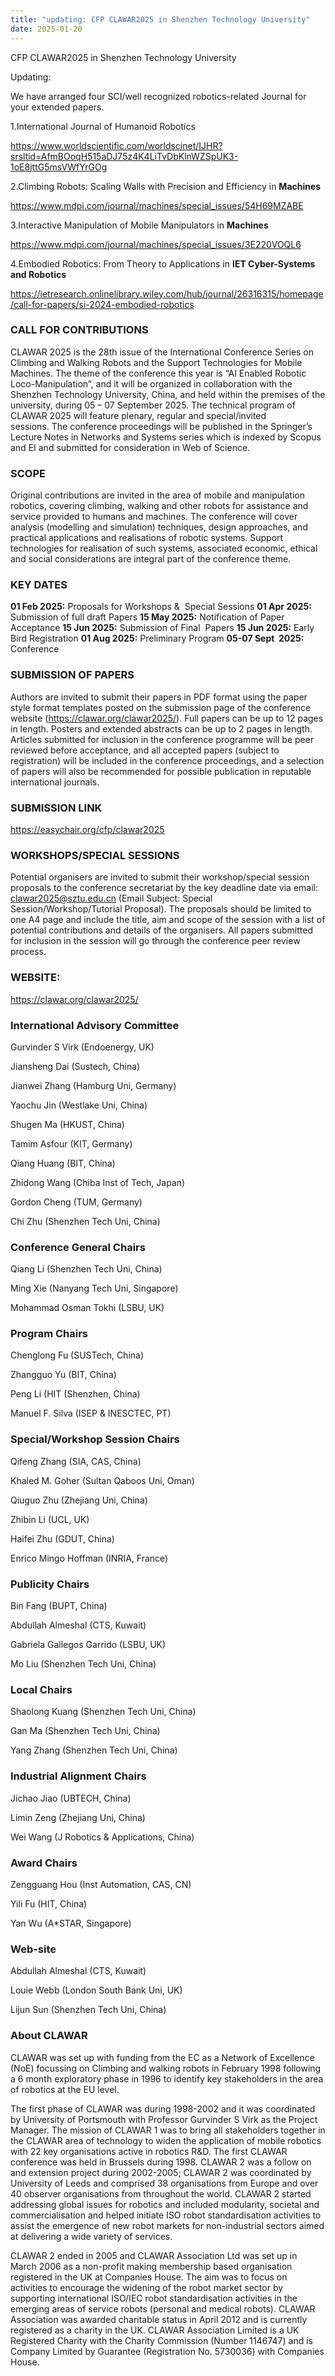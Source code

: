 ```yaml
---
title: "updating: CFP CLAWAR2025 in Shenzhen Technology University"
date: 2025-01-20
---
```


CFP CLAWAR2025 in Shenzhen Technology University
<!--more-->

Updating:

We have arranged four SCI/well recognized robotics-related Journal for your extended papers.

1.International Journal of Humanoid Robotics

https://www.worldscientific.com/worldscinet/IJHR?srsltid=AfmBOoqH515aDJ75z4K4LiTvDbKlnWZSpUK3-1oE8jttG5msVWfYrGOg

2.Climbing Robots: Scaling Walls with Precision and Efficiency in **Machines**

https://www.mdpi.com/journal/machines/special_issues/54H69MZABE

3.Interactive Manipulation of Mobile Manipulators in **Machines**

https://www.mdpi.com/journal/machines/special_issues/3E220VOQL6

4.Embodied Robotics: From Theory to Applications in **IET Cyber-Systems and Robotics**

https://ietresearch.onlinelibrary.wiley.com/hub/journal/26316315/homepage/call-for-papers/si-2024-embodied-robotics





### CALL FOR CONTRIBUTIONS

CLAWAR 2025 is the 28th issue of the International Conference Series on Climbing and Walking Robots and the Support Technologies for Mobile Machines. The theme of the conference this year is “AI Enabled Robotic Loco-Manipulation”, and it will be organized in collaboration with the Shenzhen Technology University, China, and held within the premises of the university, during 05 – 07 September 2025. The technical program of CLAWAR 2025 will feature plenary, regular and special/invited sessions. The conference proceedings will be published in the Springer’s Lecture Notes in Networks and Systems series which is indexed by Scopus and EI and submitted for consideration in Web of Science.



### SCOPE

Original contributions are invited in the area of mobile and manipulation robotics, covering climbing, walking and other robots for assistance and service provided to humans and machines. The conference will cover analysis (modelling and simulation) techniques, design approaches, and practical applications and realisations of robotic systems. Support technologies for realisation of such systems, associated economic, ethical and social considerations are integral part of the conference theme.



### KEY DATES

**01 Feb 2025:** Proposals for Workshops &  Special Sessions
**01 Apr 2025:** Submission of full draft Papers
**15 May 2025:** Notification of Paper Acceptance
**15 Jun 2025:** Submission of Final  Papers
**15 Jun 2025:** Early Bird Registration
**01 Aug 2025:** Preliminary Program
**05-07 Sept  2025:** Conference



### SUBMISSION OF PAPERS

Authors are invited to submit their papers in PDF format using the paper style format templates posted on the submission page of the conference website (https://clawar.org/clawar2025/). Full papers can be up to 12 pages in length. Posters and extended abstracts can be up to 2 pages in length. Articles submitted for inclusion in the conference programme will be peer reviewed before acceptance, and all accepted papers (subject to registration) will be included in the conference proceedings, and a selection of papers will also be recommended for possible publication in reputable international journals.



### SUBMISSION LINK

https://easychair.org/cfp/clawar2025



### WORKSHOPS/SPECIAL SESSIONS

Potential organisers are invited to submit their workshop/special session proposals to the conference secretariat by the key deadline date via email: clawar2025@sztu.edu.cn (Email Subject: Special Session/Workshop/Tutorial Proposal). The proposals should be limited to one A4 page and include the title, aim and scope of the session with a list of potential contributions and details of the organisers. All papers submitted for inclusion in the session will go through the conference peer review process.



### WEBSITE:

https://clawar.org/clawar2025/



### International Advisory Committee

Gurvinder S Virk (Endoenergy, UK)

Jiansheng Dai (Sustech, China)

Jianwei Zhang (Hamburg Uni, Germany)

Yaochu Jin (Westlake Uni, China)

Shugen Ma (HKUST, China)

Tamim Asfour (KIT, Germany)

Qiang Huang (BIT, China)

Zhidong Wang (Chiba Inst of Tech, Japan)

Gordon Cheng (TUM, Germany)

Chi Zhu (Shenzhen Tech Uni, China)


### Conference General Chairs

Qiang Li (Shenzhen Tech Uni, China)

Ming Xie (Nanyang Tech Uni, Singapore)

Mohammad Osman Tokhi (LSBU, UK)


### Program Chairs

Chenglong Fu (SUSTech, China)

Zhangguo Yu (BIT, China)

Peng Li (HIT (Shenzhen, China)

Manuel F. Silva (ISEP & INESCTEC, PT)


### Special/Workshop Session Chairs

Qifeng Zhang (SIA, CAS, China)

Khaled M. Goher (Sultan Qaboos Uni, Oman)

Qiuguo Zhu (Zhejiang Uni, China)

Zhibin Li (UCL, UK)

Haifei Zhu (GDUT, China)

Enrico Mingo Hoffman (INRIA, France)


### Publicity Chairs

Bin Fang (BUPT, China)

Abdullah Almeshal (CTS, Kuwait)

Gabriela Gallegos Garrido (LSBU, UK)

Mo Liu (Shenzhen Tech Uni, China)


### Local Chairs

Shaolong Kuang (Shenzhen Tech Uni, China)

Gan Ma (Shenzhen Tech Uni, China)

Yang Zhang (Shenzhen Tech Uni, China)


### Industrial Alignment Chairs

Jichao Jiao (UBTECH, China)

Limin Zeng (Zhejiang Uni, China)

Wei Wang (J Robotics & Applications, China)


### Award Chairs

Zengguang Hou (Inst Automation, CAS, CN)

Yili Fu (HIT, China)

Yan Wu (A*STAR, Singapore)




### Web-site

Abdullah Almeshal (CTS, Kuwait)

Louie Webb (London South Bank Uni, UK)

Lijun Sun (Shenzhen Tech Uni, China)




### About CLAWAR

CLAWAR was set up with funding from the EC as a Network of Excellence (NoE) focussing on Climbing and walking robots in February 1998 following a 6 month exploratory phase in 1996 to identify key stakeholders in the area of robotics at the EU level. 

The first phase of CLAWAR was during 1998-2002 and it was coordinated by University of Portsmouth with Professor Gurvinder S Virk as the Project Manager. The mission of CLAWAR 1 was to bring all stakeholders together in the CLAWAR area of technology to widen the application of mobile robotics with 22 key organisations active in robotics R&D. The first CLAWAR conference was held in Brussels during 1998. CLAWAR 2 was a follow on and extension project during 2002-2005; CLAWAR 2 was coordinated by University of Leeds and comprised 38 organisations from Europe and over 40 observer organisations from throughout the world. CLAWAR 2 started addressing global issues for robotics and included modularity, societal and commercialisation and helped initiate ISO robot standardisation activities to assist the emergence of new robot markets for non-industrial sectors aimed at delivering a wide variety of services. 

CLAWAR 2 ended in 2005 and CLAWAR Association Ltd was set up in March 2006 as a non-profit making membership based organisation registered in the UK at Companies House. The aim was to focus on activities to encourage the widening of the robot market sector by supporting international ISO/IEC robot standardisation activities in the emerging areas of service robots (personal and medical robots). CLAWAR Association was awarded charitable status in April 2012 and is currently registered as a charity in the UK. CLAWAR Association Limited is a UK Registered Charity with the Charity Commission (Number 1146747) and is Company Limited by Guarantee (Registration No. 5730036) with Companies House.


